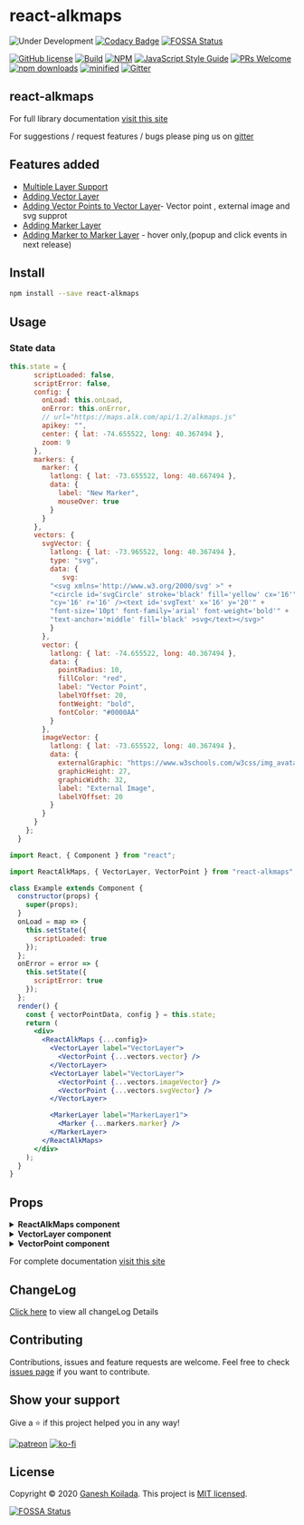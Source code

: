 # react-alkmaps

![Under Development](https://www.pngkey.com/png/detail/365-3650941_no-packages-are-available-right-now-website-under.png)
[![Codacy Badge](https://api.codacy.com/project/badge/Grade/3c21fa3a2ac54096a48197c1d10c9c19)](https://app.codacy.com/manual/itsmeganeshcse/react-alkmaps?utm_source=github.com&utm_medium=referral&utm_content=itsmeganesh-cse-iiit/react-alkmaps&utm_campaign=Badge_Grade_Dashboard)
[![FOSSA Status](https://app.fossa.io/api/projects/git%2Bgithub.com%2Fitsmeganesh-cse-iiit%2Freact-alkmaps.svg?type=shield)](https://app.fossa.io/projects/git%2Bgithub.com%2Fitsmeganesh-cse-iiit%2Freact-alkmaps?ref=badge_shield)

>

[![GitHub license][licence-image]][licence-url] [![Build][build-image]][build-url] [![NPM][npm-image]][npm-url] [![JavaScript Style Guide][codestyle-image]][codestyle-url] [![PRs Welcome][pr-image]][pr-url] [![npm downloads][downloads-image]][downloads-url] [![minified][minified-image]][minified-url] [![Gitter][gitter-image]][gitter-url]

## react-alkmaps

For full library documentation [visit this site](https://itsmeganeshcse.gitbook.io/react-alkmaps/)

For suggestions / request features / bugs please ping us on [gitter][gitter-url]

## Features added

- [Multiple Layer Support][change-log-url]
- [Adding Vector Layer][change-log-url]
- [Adding Vector Points to Vector Layer][change-log-url]- Vector point , external image and svg supprot
- [Adding Marker Layer][change-log-url]
- [Adding Marker to Marker Layer][change-log-url] - hover only,(popup and click events in next release)

## Install

```bash
npm install --save react-alkmaps
```

## Usage

### State data

```jsx
this.state = {
      scriptLoaded: false,
      scriptError: false,
      config: {
        onLoad: this.onLoad,
        onError: this.onError,
        // url="https://maps.alk.com/api/1.2/alkmaps.js"
        apikey: "",
        center: { lat: -74.655522, long: 40.367494 },
        zoom: 9
      },
      markers: {
        marker: {
          latlong: { lat: -73.655522, long: 40.667494 },
          data: {
            label: "New Marker",
            mouseOver: true
          }
        }
      },
      vectors: {
        svgVector: {
          latlong: { lat: -73.965522, long: 40.367494 },
          type: "svg",
          data: {
             svg:
          "<svg xmlns='http://www.w3.org/2000/svg' >" +
          "<circle id='svgCircle' stroke='black' fill='yellow' cx='16'" +
          "cy='16' r='16' /><text id='svgText' x='16' y='20'" +
          "font-size='10pt' font-family='arial' font-weight='bold'" +
          "text-anchor='middle' fill='black' >svg</text></svg>"
          }
        },
        vector: {
          latlong: { lat: -74.655522, long: 40.367494 },
          data: {
            pointRadius: 10,
            fillColor: "red",
            label: "Vector Point",
            labelYOffset: 20,
            fontWeight: "bold",
            fontColor: "#0000AA"
          }
        },
        imageVector: {
          latlong: { lat: -73.655522, long: 40.367494 },
          data: {
            externalGraphic: "https://www.w3schools.com/w3css/img_avatar3.png",
            graphicHeight: 27,
            graphicWidth: 32,
            label: "External Image",
            labelYOffset: 20
          }
        }
      }
    };
  }
```

```jsx
import React, { Component } from "react";

import ReactAlkMaps, { VectorLayer, VectorPoint } from "react-alkmaps";

class Example extends Component {
  constructor(props) {
    super(props);
  }
  onLoad = map => {
    this.setState({
      scriptLoaded: true
    });
  };
  onError = error => {
    this.setState({
      scriptError: true
    });
  };
  render() {
    const { vectorPointData, config } = this.state;
    return (
      <div>
        <ReactAlkMaps {...config}>
          <VectorLayer label="VectorLayer">
            <VectorPoint {...vectors.vector} />
          </VectorLayer>
          <VectorLayer label="VectorLayer">
            <VectorPoint {...vectors.imageVector} />
            <VectorPoint {...vectors.svgVector} />
          </VectorLayer>

          <MarkerLayer label="MarkerLayer1">
            <Marker {...markers.marker} />
          </MarkerLayer>
        </ReactAlkMaps>
      </div>
    );
  }
}
```

## Props

<details>
  <summary><b>ReactAlkMaps component</b></summary>

| Field   | Type            |  Default   |        Description        |
| ------- | --------------- | :--------: | :-----------------------: |
| onLoad  | func            |            | Invoked after script load |
| onError | func            |            | Invoked after script fail |
| url     | optional string | AlkMaps V2 |        AlkMaps URL        |
| apikey  | string          |            |      AlkMaps API key      |

</details>

<details>
  <summary><b>VectorLayer component</b></summary>

| Field | Type   |   Default    |    Description    |
| ----- | ------ | :----------: | :---------------: |
| label | string | Vector Layer | Vector Layer name |

</details>

<details>
  <summary><b>VectorPoint component</b></summary>
  
| Field   | Type                 |                              Default                               |            Description             |
| ------- | -------------------- | :----------------------------------------------------------------: | :--------------------------------: |
| latlong | object               |                                                                    |         Vector Layer name          |
| type    | `undefined` or `svg` |                             undefined                              |        Vector drawing type         |
| data    | svg                  |                  undefined OR `{svg: svgContent}`                  |     To draw using svg content      |
|         | image                | {`externalGraphic:imageURL,...`} OR `As mentioned in alkmaps site` | To draw vector with external image |
|         | vector               |     {`pointRadius: 10,...`} OR `As mentioned in Alk maps site`     |           To draw vector           |

</details>

For complete documentation [visit this site](https://itsmeganeshcse.gitbook.io/react-alkmaps/)

## ChangeLog

[Click here](https://github.com/itsmeganesh-cse-iiit/react-alkmaps/blob/master/CHANGELOG.md) to view all changeLog Details

## Contributing

Contributions, issues and feature requests are welcome.
Feel free to check [issues page](https://github.com/itsmeganesh-cse-iiit/react-alkmaps/issues) if you want to contribute.

## Show your support

Give a :star: if this project helped you in any way!

[![patreon](https://img.icons8.com/cotton/30/000000/donate--v2.png)](https://www.patreon.com/ganeshkoilada) [![ko-fi](https://www.ko-fi.com/img/githubbutton_sm.svg)](https://ko-fi.com/ganeshkoilada)

## License

Copyright © 2020 [Ganesh Koilada](https://github.com/itsmeganesh-cse-iiit).
This project is [MIT licensed](#).

[gitter-image]: https://badges.gitter.im/Join%20Chat.svg
[gitter-url]: https://gitter.im/react-alkmaps/community?utm_source=badge&utm_medium=badge&utm_campaign=pr-badge&utm_content=badge
[build-image]: https://travis-ci.org/itsmeganesh-cse-iiit/react-alkmaps.svg?branch=master
[build-url]: "#"
[licence-image]: https://img.shields.io/badge/license-MIT-blue.svg
[licence-url]: https://github.com/facebook/react/blob/master/LICENSE
[npm-image]: https://img.shields.io/npm/v/react-alkmaps.svg
[npm-url]: https://www.npmjs.com/package/react-alkmaps
[codestyle-image]: https://img.shields.io/badge/code_style-standard-yellow.svg
[codestyle-url]: https://standardjs.com
[pr-image]: https://img.shields.io/badge/PRs-welcome-blueviolet.svg
[pr-url]: "#"
[downloads-image]: https://img.shields.io/npm/dm/react-alkmaps.svg?style=flat-square
[downloads-url]: https://www.npmjs.com/package/react-alkmaps
[paypal-url]: https://www.paypal.me/GaneshKoilada
[minified-image]: https://badgen.net/bundlephobia/min/react-alkmaps
[minified-url]: https://www.npmjs.com/package/react-alkmaps
[change-log-url]: https://github.com/itsmeganesh-cse-iiit/react-alkmaps/blob/master/CHANGELOG.md


[![FOSSA Status](https://app.fossa.io/api/projects/git%2Bgithub.com%2Fitsmeganesh-cse-iiit%2Freact-alkmaps.svg?type=large)](https://app.fossa.io/projects/git%2Bgithub.com%2Fitsmeganesh-cse-iiit%2Freact-alkmaps?ref=badge_large)